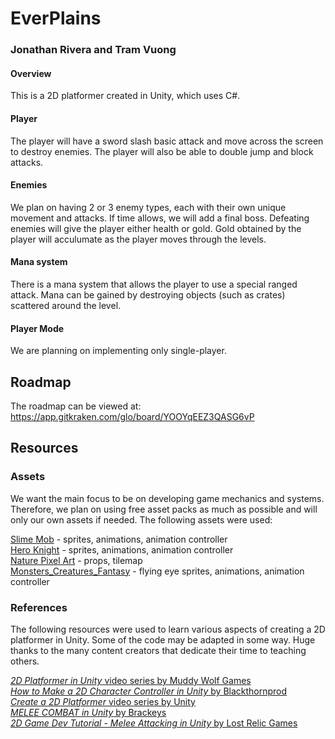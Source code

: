 # EverPlains
### Jonathan Rivera and Tram Vuong

#### Overview
This is a 2D platformer created in Unity, which uses C#.

#### Player
The player will have a sword slash basic attack and move across the screen to destroy enemies.  The player will also be able to double jump and block attacks.

#### Enemies
We plan on having 2 or 3 enemy types, each with their own unique movement and attacks. If time allows, we will add a final boss. Defeating enemies will give the player either health or gold. Gold obtained by the player will acculumate as the player moves through the levels. 

#### Mana system
There is a mana system that allows the player to use a special ranged attack. Mana can be gained by destroying objects (such as crates) scattered around the level. 

#### Player Mode
We are planning on implementing only single-player.

## Roadmap
The roadmap can be viewed at: https://app.gitkraken.com/glo/board/YOOYqEEZ3QASG6vP

## Resources

### Assets
We want the main focus to be on developing game mechanics and systems. Therefore, we plan on using free asset packs as much as possible and will only our own assets if needed. The following assets were used:

[Slime Mob](https://assetstore.unity.com/packages/2d/characters/free-pixel-mob-113577) - sprites, animations, animation controller  
[Hero Knight](https://assetstore.unity.com/packages/2d/characters/hero-knight-pixel-art-165188) - sprites, animations, animation controller  
[Nature Pixel Art](https://assetstore.unity.com/packages/2d/environments/nature-pixel-art-base-assets-free-151370) - props, tilemap  
[Monsters_Creatures_Fantasy](https://assetstore.unity.com/packages/2d/characters/monsters-creatures-fantasy-167949) - flying eye sprites, animations, animation controller  

### References
The following resources were used to learn various aspects of creating a 2D platformer in Unity. Some of the code may be adapted in some way. Huge thanks to the many content creators that dedicate their time to teaching others.

[*2D Platformer in Unity* video series by Muddy Wolf Games](https://www.youtube.com/playlist?list=PLfX6C2dxVyLw5kerGvTxB-8xqVINe85gw)  
[*How to Make a 2D Character Controller in Unity* by Blackthornprod](https://www.youtube.com/watch?v=CeXAiaQOzmY)  
[*Create a 2D Platformer* video series by Unity](https://www.youtube.com/watch?v=j29NgzV8Dw4)  
[*MELEE COMBAT in Unity* by Brackeys](https://youtu.be/sPiVz1k-fEs)  
[*2D Game Dev Tutorial - Melee Attacking in Unity* by Lost Relic Games](https://www.youtube.com/watch?v=KamdeKs6eKo)
